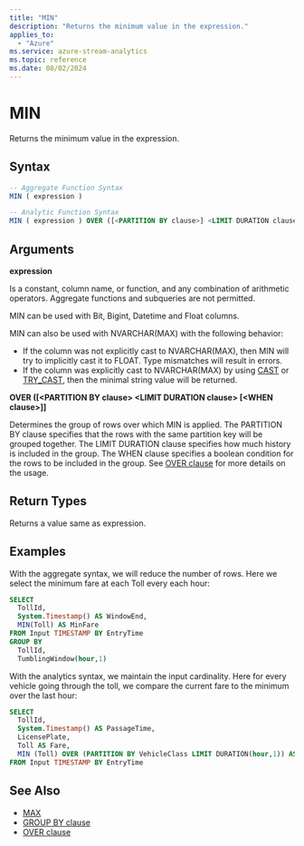```yaml
---
title: "MIN"
description: "Returns the minimum value in the expression."
applies_to:
  - "Azure"
ms.service: azure-stream-analytics
ms.topic: reference
ms.date: 08/02/2024
---
```

# MIN

Returns the minimum value in the expression.

## Syntax

```SQL
-- Aggregate Function Syntax
MIN ( expression )

-- Analytic Function Syntax
MIN ( expression ) OVER ([<PARTITION BY clause>] <LIMIT DURATION clause> [<WHEN clause>])
```

## Arguments

**expression**

Is a constant, column name, or function, and any combination of arithmetic operators. Aggregate functions and subqueries are not permitted.

MIN can be used with Bit, Bigint, Datetime and Float columns.

MIN can also be used with NVARCHAR(MAX) with the following behavior:

- If the column was not explicitly cast to NVARCHAR(MAX), then MIN will try to implicitly cast it to FLOAT. Type mismatches will result in errors.
- If the column was explicitly cast to NVARCHAR(MAX) by using [CAST](cast-azure-stream-analytics.md) or [TRY_CAST](try-cast-azure-stream-analytics.md), then the minimal string value will be returned.

**OVER ([\<PARTITION BY clause> \<LIMIT DURATION clause> [\<WHEN clause>]]**

Determines the group of rows over which MIN is applied. The PARTITION BY clause specifies that the rows with the same partition key will be grouped together. The LIMIT DURATION clause specifies how much history is included in the group. The WHEN clause specifies a boolean condition for the rows to be included in the group. See [OVER clause](over-azure-stream-analytics.md) for more details on the usage.

## Return Types

Returns a value same as expression.

## Examples

With the aggregate syntax, we will reduce the number of rows. Here we select the minimum fare at each Toll every each hour:

```SQL
SELECT
  TollId,
  System.Timestamp() AS WindowEnd,
  MIN(Toll) AS MinFare
FROM Input TIMESTAMP BY EntryTime
GROUP BY
  TollId,
  TumblingWindow(hour,1)
```

With the analytics syntax, we maintain the input cardinality. Here for every vehicle going through the toll, we compare the current fare to the minimum over the last hour:

```SQL
SELECT
  TollId,
  System.Timestamp() AS PassageTime,
  LicensePlate,
  Toll AS Fare,
  MIN (Toll) OVER (PARTITION BY VehicleClass LIMIT DURATION(hour,1)) AS MinimumFareOverLastHour
FROM Input TIMESTAMP BY EntryTime
```

## See Also

- [MAX](max-azure-stream-analytics.md)
- [GROUP BY clause](group-by-azure-stream-analytics.md)
- [OVER clause](over-azure-stream-analytics.md)